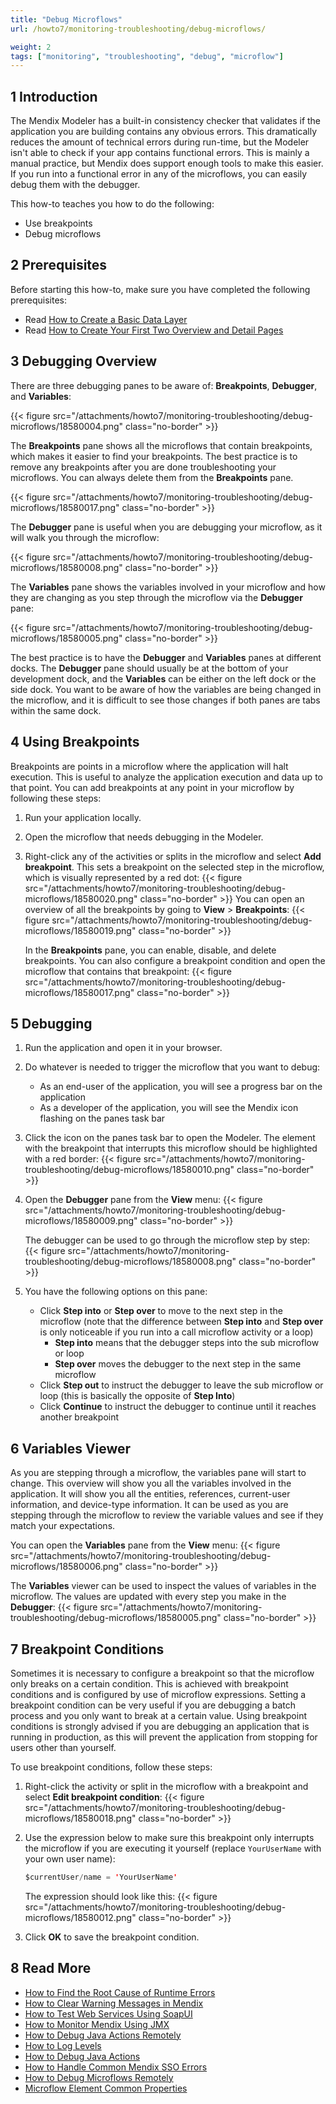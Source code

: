 ```yaml
---
title: "Debug Microflows"
url: /howto7/monitoring-troubleshooting/debug-microflows/

weight: 2
tags: ["monitoring", "troubleshooting", "debug", "microflow"]
---
```


## 1 Introduction

The Mendix Modeler has a built-in consistency checker that validates if the application you are building contains any obvious errors. This dramatically reduces the amount of technical errors during run-time, but the Modeler isn't able to check if your app contains functional errors. This is mainly a manual practice, but Mendix does support enough tools to make this easier. If you run into a functional error in any of the microflows, you can easily debug them with the debugger.

This how-to teaches you how to do the following:

* Use breakpoints
* Debug microflows

## 2 Prerequisites

Before starting this how-to, make sure you have completed the following prerequisites:

* Read [How to Create a Basic Data Layer](/howto7/data-models/create-a-basic-data-layer/)
* Read [How to Create Your First Two Overview and Detail Pages](/howto7/front-end/create-your-first-two-overview-and-detail-pages/)

## 3 Debugging Overview

There are three debugging panes to be aware of: **Breakpoints**, **Debugger**, and **Variables**:

{{< figure src="/attachments/howto7/monitoring-troubleshooting/debug-microflows/18580004.png" class="no-border" >}}

The **Breakpoints** pane shows all the microflows that contain breakpoints, which makes it easier to find your breakpoints. The best practice is to remove any breakpoints after you are done troubleshooting your microflows. You can always delete them from the **Breakpoints** pane.

{{< figure src="/attachments/howto7/monitoring-troubleshooting/debug-microflows/18580017.png" class="no-border" >}}

The **Debugger** pane is useful when you are debugging your microflow, as it will walk you through the microflow:

{{< figure src="/attachments/howto7/monitoring-troubleshooting/debug-microflows/18580008.png" class="no-border" >}}

The **Variables** pane shows the variables involved in your microflow and how they are changing as you step through the microflow via the **Debugger** pane:

{{< figure src="/attachments/howto7/monitoring-troubleshooting/debug-microflows/18580005.png" class="no-border" >}}

The best practice is to have the **Debugger** and **Variables** panes at different docks. The **Debugger** pane should usually be at the bottom of your development dock, and the **Variables** can be either on the left dock or the side dock. You want to be aware of how the variables are being changed in the microflow, and it is difficult to see those changes if both panes are tabs within the same dock.

## 4 Using Breakpoints

Breakpoints are points in a microflow where the application will halt execution. This is useful to analyze the application execution and data up to that point. You can add breakpoints at any point in your microflow by following these steps:

1. Run your application locally.
2. Open the microflow that needs debugging in the Modeler.
3. Right-click any of the activities or splits in the microflow and select **Add breakpoint**. This sets a breakpoint on the selected step in the microflow, which is visually represented by a red dot:
    {{< figure src="/attachments/howto7/monitoring-troubleshooting/debug-microflows/18580020.png" class="no-border" >}}
    You can open an overview of all the breakpoints by going to **View** > **Breakpoints**:
    {{< figure src="/attachments/howto7/monitoring-troubleshooting/debug-microflows/18580019.png" class="no-border" >}}

    In the **Breakpoints** pane, you can enable, disable, and delete breakpoints. You can also configure a breakpoint condition and open the microflow that contains that breakpoint:
    {{< figure src="/attachments/howto7/monitoring-troubleshooting/debug-microflows/18580017.png" class="no-border" >}}

## 5 Debugging

1. Run the application and open it in your browser.
2. Do whatever is needed to trigger the microflow that you want to debug:
    * As an end-user of the application, you will see a progress bar on the application
    * As a developer of the application, you will see the Mendix icon flashing on the panes task bar
3. Click the icon on the panes task bar to open the Modeler. The element with the breakpoint that interrupts this microflow should be highlighted with a red border:
    {{< figure src="/attachments/howto7/monitoring-troubleshooting/debug-microflows/18580010.png" class="no-border" >}}
4. Open the **Debugger** pane from the **View** menu:
    {{< figure src="/attachments/howto7/monitoring-troubleshooting/debug-microflows/18580009.png" class="no-border" >}}

    The debugger can be used to go through the microflow step by step:
    {{< figure src="/attachments/howto7/monitoring-troubleshooting/debug-microflows/18580008.png" class="no-border" >}}
5. You have the following options on this pane:  
    * Click **Step into** or **Step over** to move to the next step in the microflow (note that the difference between **Step into** and **Step over** is only noticeable if you run into a call microflow activity or a loop)
        * **Step into** means that the debugger steps into the sub microflow or loop
        * **Step over** moves the debugger to the next step in the same microflow
    * Click **Step out** to instruct the debugger to leave the sub microflow or loop (this is basically the opposite of **Step Into**)
    * Click **Continue** to instruct the debugger to continue until it reaches another breakpoint

## 6 Variables Viewer

As you are stepping through a microflow, the variables pane will start to change. This overview will show you all the variables involved in the application. It will show you all the entities, references, current-user information, and device-type information. It can be used as you are stepping through the microflow to review the variable values and see if they match your expectations.

You can open the **Variables** pane from the **View** menu:
{{< figure src="/attachments/howto7/monitoring-troubleshooting/debug-microflows/18580006.png" class="no-border" >}}

The **Variables** viewer can be used to inspect the values of variables in the microflow. The values are updated with every step you make in the **Debugger**:
{{< figure src="/attachments/howto7/monitoring-troubleshooting/debug-microflows/18580005.png" class="no-border" >}}

## 7 Breakpoint Conditions

Sometimes it is necessary to configure a breakpoint so that the microflow only breaks on a certain condition. This is achieved with breakpoint conditions and is configured by use of microflow expressions. Setting a breakpoint condition can be very useful if you are debugging a batch process and you only want to break at a certain value. Using breakpoint conditions is strongly advised if you are debugging an application that is running in production, as this will prevent the application from stopping for users other than yourself.

To use breakpoint conditions, follow these steps:

1. Right-click the activity or split in the microflow with a breakpoint and select **Edit breakpoint condition**:
    {{< figure src="/attachments/howto7/monitoring-troubleshooting/debug-microflows/18580018.png" class="no-border" >}}
2. Use the expression below to make sure this breakpoint only interrupts the microflow if you are executing it yourself (replace `YourUserName` with your own user name):

    ```java {linenos=false}
    $currentUser/name = 'YourUserName'
    ```

    The expression should look like this:
    {{< figure src="/attachments/howto7/monitoring-troubleshooting/debug-microflows/18580012.png" class="no-border" >}}

3. Click **OK** to save the breakpoint condition.

## 8 Read More

* [How to Find the Root Cause of Runtime Errors](/howto7/monitoring-troubleshooting/finding-the-root-cause-of-runtime-errors/)
* [How to Clear Warning Messages in Mendix](/howto7/monitoring-troubleshooting/clear-warning-messages/)
* [How to Test Web Services Using SoapUI](/howto7/testing/testing-web-services-using-soapui/)
* [How to Monitor Mendix Using JMX](/howto7/monitoring-troubleshooting/monitoring-mendix-using-jmx/)
* [How to Debug Java Actions Remotely](/howto7/monitoring-troubleshooting/debug-java-actions-remotely/)
* [How to Log Levels](/howto7/monitoring-troubleshooting/log-levels/)
* [How to Debug Java Actions](/howto7/monitoring-troubleshooting/debug-java-actions/)
* [How to Handle Common Mendix SSO Errors](/howto7/monitoring-troubleshooting/handle-common-mendix-sso-errors/)
* [How to Debug Microflows Remotely](/howto7/monitoring-troubleshooting/debug-microflows-remotely/)
* [Microflow Element Common Properties](/refguide7/microflow-element-common-properties/)
